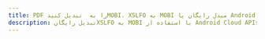 ---title: PDF را به  تبدیل کنیدMOBI، XSLFO به MOBI مبدل رایگان یا Android SDKdescription: تبدیل رایگانXSLFO به MOBI با استفاده از Android Cloud APIs & SDK همچنین اسناد PDF را در Cloud ایجاد، ویرایش و رندر کنید.---